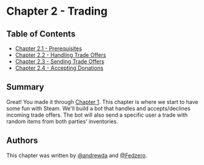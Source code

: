 # Chapter 2 - Trading

## Table of Contents

- [Chapter 2.1 - Prerequisites](./Chapter%202.1%20-%20Prerequisites)
- [Chapter 2.2 - Handling Trade Offers](./Chapter%202.2%20-%20Handling%20Trade%20Offers)
- [Chapter 2.3 - Sending Trade Offers](./Chapter%202.3%20-%20Sending%20Trade%20Offers)
- [Chapter 2.4 - Accepting Donations](./Chapter%202.4%20-%20Accepting%20Donations)

## Summary

Great! You made it through [Chapter 1](../Chapter%201%20-%20Basics). 
This chapter is where we start to have some fun with Steam. We'll build a bot 
that handles and accepts/declines incoming trade offers. The bot will also 
send a specific user a trade with random items from both parties' inventories.

## Authors

This chapter was written by [@andrewda](https://github.com/andrewda) and
[@Fedzero](https://github.com/Fedzero).
